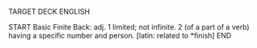 TARGET DECK
ENGLISH

START
Basic
Finite
Back: adj. 1 limited; not infinite. 2 (of a part of a verb) having a specific number and person. [latin: related to *finish]
END
